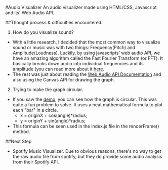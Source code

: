 
#Audio Visualizer
An audio visualizer made using HTML/CSS, Javascript and its' Web Audio API. 

##Thought process & difficulties encountered.
1. How do you visualize sound?
  - With a little research, I decided that the most common way to visualize sound or music was with two things: Frequency(Pitch) and Amplitude(Loudness). Luckily, by using javascripts' web audio API, we have an amazing algorithm called the Fast Fourier Transform (or FFT). It basically breaks down audio into individual frequencies and its amplitude (you can read more about it [here](https://www.nti-audio.com/en/support/know-how/fast-fourier-transform-fft).
  - The rest was just about reading the [Web Audio API Documentation](https://developer.mozilla.org/en-US/docs/Web/API/Web_Audio_API) and also using the Canvas API for drawing the graph.
2. Trying to make the graph circular.
- If you saw the [demo](https://maikunakajima.com/audio-visualizer/), you can see how the graph is circular. This was quite a fun problem to solve. It uses a neat mathematical formula to plot each "bar" in a circle. 
    - x = originX + cos(angle)*radius;
    - y = originY + sin(angle)*radius;
- This formula can be seen used in the index.js file in the renderFrame() method.


##Next Step
- Spotify Music Visualizer. Due to obvious reasons, there's no way to get the raw audio file from spotify, but they do provide some audio analysis from their Spotify API. 
